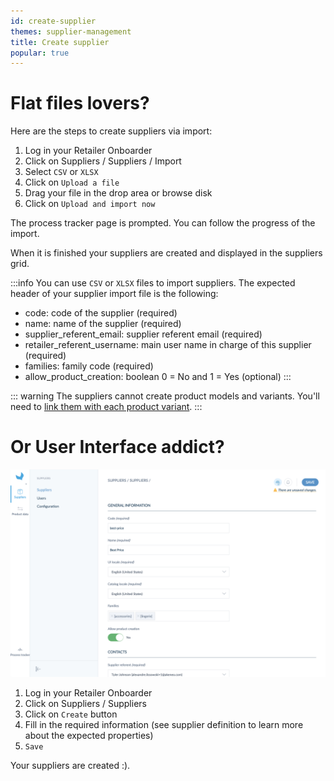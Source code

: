 ```yaml
---
id: create-supplier
themes: supplier-management
title: Create supplier
popular: true
---
```


# Flat files lovers?

Here are the steps to create suppliers via import:
1. Log in your Retailer Onboarder
1. Click on Suppliers / Suppliers / Import
1. Select `CSV` or `XLSX`
1. Click on `Upload a file`
1. Drag your file in the drop area or browse disk
1. Click on `Upload and import now`

The process tracker page is prompted. You can follow the progress of the import.

When it is finished your suppliers are created and displayed in the suppliers grid.

:::info
You can use `CSV` or `XLSX` files to import suppliers. The expected header of your supplier import file is the following:
* code: code of the supplier (required)
* name: name of the supplier (required)
* supplier_referent_email: supplier referent email (required)
* retailer_referent_username: main user name in charge of this supplier (required)
* families: family code (required)
* allow_product_creation: boolean 0 = No and 1 = Yes (optional)
:::

::: warning
The suppliers cannot create product models and variants. You'll need to [link them with each product variant](/onboarder/articles/define-product-supplier.html). 
:::

# Or User Interface addict?

![Create a supplier with the User Interface](../img/RETAILER_Suppliers_Suppliers_CreateASupplier.png)

1. Log in your Retailer Onboarder
1. Click on Suppliers / Suppliers
1. Click on `Create` button
1. Fill in the required information (see supplier definition to learn more about the expected properties)
1. `Save`

Your suppliers are created :).

